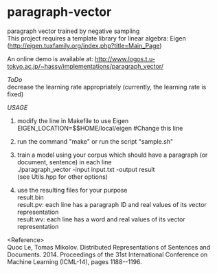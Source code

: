 paragraph-vector
================

paragraph vector trained by negative sampling<br>
This project requires a template library for linear algebra: Eigen (http://eigen.tuxfamily.org/index.php?title=Main_Page)

An online demo is available at: http://www.logos.t.u-tokyo.ac.jp/~hassy/implementations/paragraph_vector/

*ToDo*<br>
decrease the learning rate appropriately (currently, the learning rate is fixed)

*USAGE*<br>
1) modify the line in Makefile to use Eigen<br>
EIGEN_LOCATION=$$HOME/local/eigen #Change this line

2) run the command "make" or run the script "sample.sh"

3) train a model using your corpus which should have a paragraph (or document, sentence) in each line<br>
./paragraph_vector -input input.txt -output result<br>
(see Utils.hpp for other options)

4) use the resulting files for your purpose<br>
result.bin<br>
result.pv: each line has a paragraph ID and real values of its vector representation<br>
result.wv: each line has a word and real values of its vector representation

\<Reference\><br>
Quoc Le, Tomas Mikolov. Distributed Representations of Sentences and Documents. 2014. Proceedings of the 31st International Conference on Machine Learning (ICML-14), pages 1188--1196.
